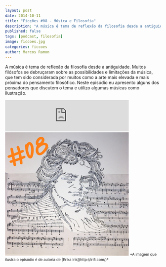 ```yaml
---
layout: post
date: 2014-10-11
title: "Ficções #08 - Música e Filosofia"
description: "A música é tema de reflexão da filosofia desde a antiguidade. Muitos filósofos se debruçaram sobre as possibilidades e limitações da música, que tem sido considerada por muitos como a arte mais elevada e mais próxima do pensamento filosófico. Neste episódio eu apresento alguns dos pensadores que discutem o tema e utilizo algumas músicas como ilustração."
published: false
tags: [podcast, filosofia]
image: ficcoes.jpg
categories: ficcoes
author: Marcos Ramon
---
```


A música é tema de reflexão da filosofia desde a antiguidade. Muitos filósofos se debruçaram sobre as possibilidades e limitações da música, que tem sido considerada por muitos como a arte mais elevada e mais próxima do pensamento filosófico. Neste episódio eu apresento alguns dos pensadores que discutem o tema e utilizo algumas músicas como ilustração.

<iframe src="https://anchor.fm/podcastficcoes/embed/episodes/Msica-e-Filosofia-e47jc1/a-aggkrs" height="102px" width="400px" frameborder="0" scrolling="no"></iframe>

<img src="/assets/images/08.png" height="400" width="400" alt="Erika Iris">
<small>*A imagem que ilustra o episódio é de autoria de [Erika Iris](http://iri5.com/)*</small>
